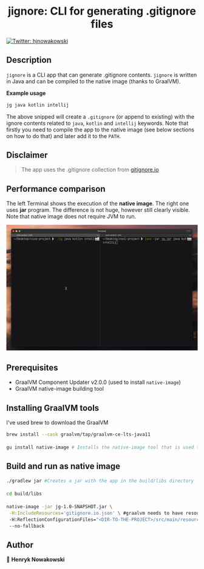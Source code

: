 <h1 align="center">jignore: CLI for generating .gitignore files</h1>
<p>
  <a href="https://twitter.com/hjnowakowski">
    <img alt="Twitter: hjnowakowski" src="https://img.shields.io/twitter/follow/hjnowakowski.svg?style=social" target="_blank" />
  </a>
</p>

## Description

`jignore` is a CLI app that can generate .gitignore contents.
`jignore` is written in Java and can be compiled to the native image (thanks to GraalVM). 

**Example usage**
```sh
jg java kotlin intellij
```
The above snipped will create a `.gitignore` (or append to existing) with the ignore contents related to `java`, `kotlin` and `intellij` keywords.
Note that firstly you need to compile the app to the native image (see below sections on how to do that) and later add it to the `PATH`.

## Disclaimer

> The app uses the .gitignore collection from [gitignore.io](https://docs.gitignore.io/use/api)

## Performance comparison

The left Terminal shows the execution of the **native image**. The right one uses **jar** program.
The difference is not huge, however still clearly visible. Note that native image does not require JVM to run.

<div align="center"> 
<img src="readme-assets/jar-vs-native.gif">
</div>

## Prerequisites

* GraalVM Component Updater v2.0.0 (used to install `native-image`)
* GraalVM native-image building tool

## Installing GraalVM tools

I've used brew to download the GraalVM

```sh
brew install --cask graalvm/tap/graalvm-ce-lts-java11

gu install native-image # Installs the native-image tool that is used to generate an executable
```

## Build and run as native image

```sh
./gradlew jar #Creates a jar with the app in the build/libs directory

cd build/libs

native-image -jar jg-1.0-SNAPSHOT.jar \
 -H:IncludeResources='gitignore.io.json' \ #graalvm needs to have resources explicitly referenced
 -H:ReflectionConfigurationFiles="<DIR-TO-THE-PROJECT>/src/main/resources/reflection-config.json" \ #since we are deserializing the json file, we need to provide proper reflection configuration
 --no-fallback
```

## Author

👤 **Henryk Nowakowski**
